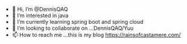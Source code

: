 - 👋 Hi, I’m @DennisQAQ
- 👀 I’m interested in java
- 🌱 I’m currently learning spring boot and spring cloud
- 💞️ I’m looking to collaborate on ...DennisQAQ/Yuu
- 📫 How to reach me ...this is my blog https://rainsofcastamere.com/

<!---
DennisQAQ/DennisQAQ is a ✨ special ✨ repository because its `README.md` (this file) appears on your GitHub profile.
You can click the Preview link to take a look at your changes.
--->
